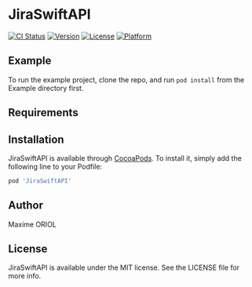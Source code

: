 # JiraSwiftAPI

[![CI Status](https://img.shields.io/travis/Maxime%20ORIOL/JiraSwiftAPI.svg?style=flat)](https://travis-ci.org/Maxime%20ORIOL/JiraSwiftAPI)
[![Version](https://img.shields.io/cocoapods/v/JiraSwiftAPI.svg?style=flat)](https://cocoapods.org/pods/JiraSwiftAPI)
[![License](https://img.shields.io/cocoapods/l/JiraSwiftAPI.svg?style=flat)](https://cocoapods.org/pods/JiraSwiftAPI)
[![Platform](https://img.shields.io/cocoapods/p/JiraSwiftAPI.svg?style=flat)](https://cocoapods.org/pods/JiraSwiftAPI)

## Example

To run the example project, clone the repo, and run `pod install` from the Example directory first.

## Requirements

## Installation

JiraSwiftAPI is available through [CocoaPods](https://cocoapods.org). To install
it, simply add the following line to your Podfile:

```ruby
pod 'JiraSwiftAPI'
```

## Author

Maxime ORIOL

## License

JiraSwiftAPI is available under the MIT license. See the LICENSE file for more info.
